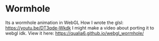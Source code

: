 # Wormhole
Its a wormhole animation in WebGL
How I wrote the glsl: https://youtu.be/DT3qde-Wkdk
I might make a video about porting it to webgl idk.
View it here: https://qualia6.github.io/webgl_wormhole/
